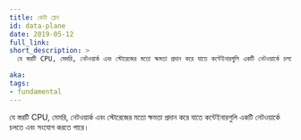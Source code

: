 ```yaml
---
title: ডেটা প্লেন
id: data-plane
date: 2019-05-12
full_link:
short_description: >
  যে স্তরটি CPU, মেমরি, নেটওয়ার্ক এবং স্টোরেজের মতো ক্ষমতা প্রদান করে যাতে কন্টেইনারগুলি একটি নেটওয়ার্কে চলতে এবং সংযোগ করতে পারে।

aka:
tags:
- fundamental
---
```

 যে স্তরটি CPU, মেমরি, নেটওয়ার্ক এবং স্টোরেজের মতো ক্ষমতা প্রদান করে যাতে কন্টেইনারগুলি একটি নেটওয়ার্কে চলতে এবং সংযোগ করতে পারে।
